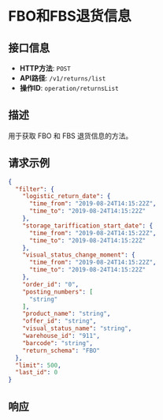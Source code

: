 # FBO和FBS退货信息

## 接口信息

- **HTTP方法**: `POST`
- **API路径**: `/v1/returns/list`
- **操作ID**: `operation/returnsList`

## 描述

用于获取 FBO 和 FBS 退货信息的方法。

## 请求示例

```json
{
  "filter": {
    "logistic_return_date": {
      "time_from": "2019-08-24T14:15:22Z",
      "time_to": "2019-08-24T14:15:22Z"
    },
    "storage_tariffication_start_date": {
      "time_from": "2019-08-24T14:15:22Z",
      "time_to": "2019-08-24T14:15:22Z"
    },
    "visual_status_change_moment": {
      "time_from": "2019-08-24T14:15:22Z",
      "time_to": "2019-08-24T14:15:22Z"
    },
    "order_id": "0",
    "posting_numbers": [
      "string"
    ],
    "product_name": "string",
    "offer_id": "string",
    "visual_status_name": "string",
    "warehouse_id": "911",
    "barcode": "string",
    "return_schema": "FBO"
  },
  "limit": 500,
  "last_id": 0
}
```

## 响应
